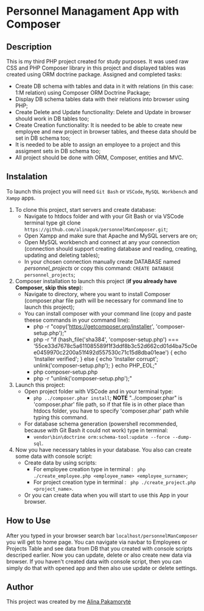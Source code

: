 # Personnel Managament App with Composer

## Description
This is my third PHP project created for study purposes. It was used raw CSS and PHP Composer library in this project and displayed tables was created using ORM doctrine package. Assigned and completed tasks:

* Create DB schema with tables and data in it with relations (in this case: 1:M relation) using Composer ORM Doctrine Package;
* Display DB schema tables data with their relations into browser using PHP;
* Create Delete and Update functionality: Delete and Update in browser should work in DB tables too;
* Create Creation functionality: It is needed to be able to create new employee and new project in browser tables, and theese data should be set in DB schema too;
* It is needed to be able to assign an employee to a project and this assigment sets in DB schema too;
* All project should be done with ORM, Composer, entities and MVC.

## Instalation
To launch this project you will need `Git Bash` or `VSCode`, `MySQL Workbench` and `Xampp` apps.

1. To clone this project, start servers and create database: 
   * Navigate to htdocs folder and with your Git Bash or via VSCode terminal type git clone `https://github.com/alinapak/personnelManComposer.git`;
   * Open Xampp and make sure that Apache and MySQL servers are on;
   * Open MySQL workbench and connect at any your connection (connection should support creating database and reading, creating, updating and deleting tables);
   * In your chosen connection manually create DATABASE named *personnel_projects* or copy this command: `CREATE DATABASE personnel_projects`;
2. Composer installation to launch this project (**if you already have Composer, skip this step**):
   * Navigate to directory, where you want to install Composer (composer.phar file path will be necessary for command line to launch this project);
   * You can install composer with your command line (copy and paste theese commands in your command line):
      * php -r "copy('https://getcomposer.org/installer', 'composer-setup.php');"
      * php -r "if (hash_file('sha384', 'composer-setup.php') === '55ce33d7678c5a611085589f1f3ddf8b3c52d662cd01d4ba75c0ee0459970c2200a51f492d557530c71c15d8dba01eae') { echo 'Installer verified'; } else { echo 'Installer corrupt'; unlink('composer-setup.php'); } echo PHP_EOL;"
      * php composer-setup.php
      * php -r "unlink('composer-setup.php');"
3. Launch this project: 
   * Open project folder with VSCode and in your terminal type:
      * `php ../composer.phar install`;
      **NOTE** "../composer.phar" is 'composer.phar' file path, so if that file is in other place than htdocs folder, you have to specify 'composer.phar' path while typing this command.
   * For database schema generation (powershell recommended, because with Git Bash it could not work) type in terminal:
      * `vendor\bin\doctrine orm:schema-tool:update --force --dump-sql`.
4. Now you have necessary tables in your database. You also can create some data with console script:
   * Create data by using scripts:
      * For employee creation type in terminal : ` php ./create_employee.php <employee_name> <employee_surname>`;
      * For project creation type in terminal : ` php ./create_project.php <project_name>`.
   * Or you can create data when you will start to use this App in your browser.

## How to Use
After you typed in your browser search bar `localhost/personnelManComposer` you will get to home page. You can navigate via navbar to Employees or Projects Table and see data from DB that you created with console scripts descriped earlier. Now you can update, delete or also create new data via browser. 
If you haven't created data with console script, then you can simply do that with opened app and then also use update or delete settings.

## Author
This project was created by me [Alina Pakamorytė](https://www.linkedin.com/in/alina-pakamoryt%C4%97-73a66377/) 